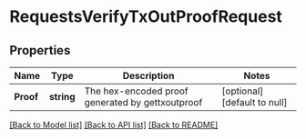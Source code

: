 # RequestsVerifyTxOutProofRequest

## Properties
Name | Type | Description | Notes
------------ | ------------- | ------------- | -------------
**Proof** | **string** | The hex-encoded proof generated by gettxoutproof | [optional] [default to null]

[[Back to Model list]](../README.md#documentation-for-models) [[Back to API list]](../README.md#documentation-for-api-endpoints) [[Back to README]](../README.md)

